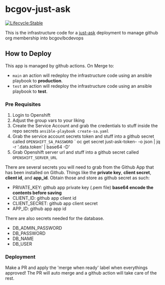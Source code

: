 
# bcgov-just-ask 
[![Lifecycle:Stable](https://img.shields.io/badge/Lifecycle-Stable-97ca00)](https://github.com/bcgov/bcgov-just-ask/)


This is the infrastructure code for a [just-ask](https://justask.cloud) deployment to manage github org membership into bcgov/bcdevops

## How to Deploy

This app is managed by github actions. On Merge to:

- `main` an action will redeploy the infrastructure code using an ansible playbook to __production__.
- `test` an action will redeploy the infrastructure code using an ansible playbook to __test__.

### Pre Requisites
1. Login to Openshift
2. Adjust the group vars to your liking
3. Create the Service Account and grab the credentials to stuff inside the repo secrets
`ansible-playbook create-sa.yaml`
4. Grab the service account secrets token and stuff into a github secret called `OPENSHIFT_SA_PASSWORD`
` oc get secret just-ask-token-<id> -o json | jq -r '.data.token' | base64 -D'
5. Grab Openshift server url and stuff into a github secret called `OPENSHIFT_SERVER_URL`

There are several secrets you will need to grab from the Github App that has been installed on Github. Things like the __private key__, __client secret__, __client id__, and __app_id__. Obtain those and store as github secret as such:

- PRIVATE_KEY: github app private key (.pem file) __base64 encode the contents before saving__
- CLIENT_ID: github app client id
- CLIENT_SECRET: github app client secret
- APP_ID: github app app id

There are also secrets needed for the database. 

- DB_ADMIN_PASSWORD
- DB_PASSWORD
- DB_NAME
- DB_USER

### Deployment

Make a PR and apply the 'merge when ready' label when everythings approved! The PR will auto merge and a github action will take care of the rest. 



